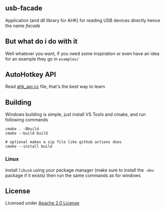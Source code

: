 ## usb-facade

Application (and dll library for AHK) for reading USB devices directly hence the
name _facade_

## But what do i do with it

Well whatever you want, if you need some inspiration or even have an idea for an
example they go in `examples/`

## AutoHotkey API

Read [ahk_api.cc](src/ahk_api.cc) file, that's the best way to learn

## Building

Windows building is simple, just install VS Tools and cmake, and run following
commands

```shell
cmake . -Bbuild
cmake --build build

# optional makes a zip file like github actions does
cmake --install build
```

### Linux

Install `libusb` using your package manager (make sure to install the `-dev`
package if it exists) then run the same commands as for windows

## License

Licensed under [Apache 2.0 License](LICENSE.txt)
